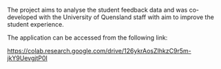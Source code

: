 The project aims to analyse the student feedback data and was co-developed with the University of Quensland staff with aim to improve the student experience.

The application can be accessed from the following link:

https://colab.research.google.com/drive/126ykrAosZIhkzC9r5m-jkY9UevgjtP0I
